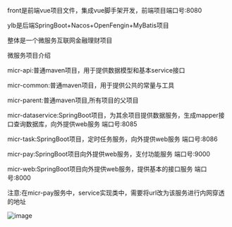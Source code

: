 front是前端vue项目文件，集成vue脚手架开发，前端项目端口号:8080

ylb是后端SpringBoot+Nacos+OpenFengin+MyBatis项目

整体是一个微服务互联网金融理财项目

微服务项目介绍

micr-api:普通maven项目，用于提供数据模型和基本service接口

micr-common:普通maven项目，用于提供公共的常量与工具

micr-parent:普通maven项目,所有项目的父项目

micr-dataservice:SpringBoot项目，为其余项目提供数据服务，生成mapper接口查询数据库，向外提供web服务 端口号:8085

micr-task:SpringBoot项目，定时任务服务，向外提供web服务 端口号:8086

micr-pay:SpringBoot项目向外提供web服务，支付功能服务 端口号:9000

micr-web:SpringBoot项目向外提供web服务，提供基本的接口服务 端口号:8000

注意:在micr-pay服务中，service实现类中，需要将url改为该服务进行内网穿透的地址

![image](https://github.com/Tianwailaiwu1/finance-project-Nacos-OpenFeign/assets/120568732/308acc88-0354-4218-bd1c-a398b832b08a)
